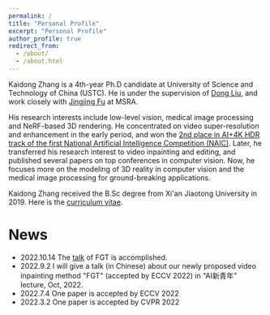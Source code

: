 ```yaml
---
permalink: /
title: "Personal Profile"
excerpt: "Personal Profile"
author_profile: true
redirect_from: 
  - /about/
  - /about.html
---
```


Kaidong Zhang is a 4th-year Ph.D candidate at University of Science and Technology of China (USTC). He is under the supervision of [Dong Liu](http://staff.ustc.edu.cn/~dongeliu/), and work closely with [Jingjing Fu](https://www.microsoft.com/en-us/research/people/jifu/) at MSRA. 

His research interests include low-level vision, medical image processing and NeRF-based 3D rendering. He concentrated on video super-resolution and enhancement in the early period, and won the [2nd place in AI+4K HDR track of the first National Artificial Intelligence Competition (NAIC)](https://sist.ustc.edu.cn/2020/0304/c5146a413984/page.htm). Later, he transferred his research interest to video inpainting and editing, and published several papers on top conferences in computer vision. Now, he focuses more on the modeling of 3D reality in computer vision and the medical image processing for ground-breaking applications. 

Kaidong Zhang received the B.Sc degree from Xi\'an Jiaotong University in 2019. Here is the [curriculum vitae](https://hitachinsk.github.io/files/kd_cv.pdf).

# News
- 2022.10.14 The [talk](https://course.zhidx.com/c/NDNlYWQyNmIyZjQwOTdhOWUzODM=) of FGT is accomplished.
- 2022.9.2 I will give a talk (in Chinese) about our newly proposed video inpainting method \"FGT\" (accepted by ECCV 2022) in \"AI新青年\" lecture, Oct, 2022.
- 2022.7.4 One paper is accepted by ECCV 2022
- 2022.3.2 One paper is accepted by CVPR 2022

